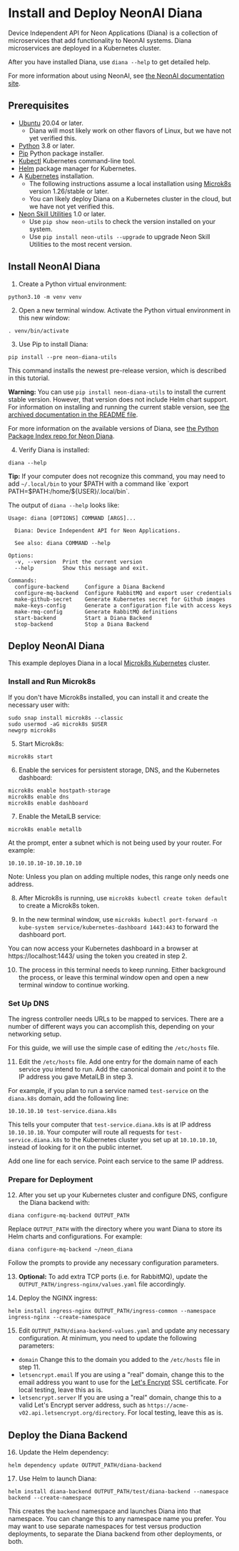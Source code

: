 # Install and Deploy NeonAI Diana 

Device Independent API for Neon Applications (Diana) is a collection of microservices that add functionality to NeonAI systems. Diana microservices are deployed in a Kubernetes cluster.

After you have installed Diana, use `diana --help` to get detailed help.

For more information about using NeonAI, see [the NeonAI documentation site](https://neongeckocom.github.io/neon-docs/).

## Prerequisites

* [Ubuntu](https://ubuntu.com/) 20.04 or later. 
  * Diana will most likely work on other flavors of Linux, but we have not yet verified this.
* [Python](https://www.python.org/getit/) 3.8 or later.
* [Pip](https://pypi.org/project/pip/) Python package installer.
* [Kubectl](https://kubernetes.io/docs/reference/kubectl/) Kubernetes command-line tool.
* [Helm](https://helm.sh/) package manager for Kubernetes.
* A [Kubernetes](https://kubernetes.io/) installation.
  * The following instructions assume a local installation using [Microk8s](https://microk8s.io/) version 1.26/stable or later.
  * You can likely deploy Diana on a Kubernetes cluster in the cloud, but we have not yet verified this.
* [Neon Skill Utilities](https://github.com/NeonGeckoCom/neon-utils) 1.0 or later.
  * Use `pip show neon-utils` to check the version installed on your system.
  * Use `pip install neon-utils --upgrade` to upgrade Neon Skill Utilities to the most recent version.


## Install NeonAI Diana

1. Create a Python virtual environment:

```
python3.10 -m venv venv
```

2. Open a new terminal window. Activate the Python virtual environment in this new window:

```
. venv/bin/activate
```

3. Use Pip to install Diana:

```
pip install --pre neon-diana-utils
```

This command installs the newest pre-release version, which is described in this tutorial. 

**Warning:** You can use `pip install neon-diana-utils` to install the current stable version. However, that version does not include Helm chart support. For information on installing and running the current stable version, see [the archived documentation in the README file](https://github.com/NeonGeckoCom/neon-diana-utils/blob/dev/README.md).

For more information on the available versions of Diana, see [the Python Package Index repo for Neon Diana](https://pypi.org/project/neon-diana-utils/).

4. Verify Diana is installed:

```
diana --help
```

**Tip:** If your computer does not recognize this command, you may need to add `~/.local/bin` to your $PATH with a command like `export PATH=$PATH:/home/${USER}/.local/bin`.


The output of `diana --help` looks like:

```
Usage: diana [OPTIONS] COMMAND [ARGS]...

  Diana: Device Independent API for Neon Applications.

  See also: diana COMMAND --help

Options:
  -v, --version  Print the current version
  --help         Show this message and exit.

Commands:
  configure-backend     Configure a Diana Backend
  configure-mq-backend  Configure RabbitMQ and export user credentials
  make-github-secret    Generate Kubernetes secret for Github images
  make-keys-config      Generate a configuration file with access keys
  make-rmq-config       Generate RabbitMQ definitions
  start-backend         Start a Diana Backend
  stop-backend          Stop a Diana Backend

```

## Deploy NeonAI Diana

This example deployes Diana in a local [Microk8s Kubernetes](https://microk8s.io/) cluster. 

### Install and Run Microk8s

If you don't have Microk8s installed, you can install it and create the necessary user with:

```
sudo snap install microk8s --classic
sudo usermod -aG microk8s $USER
newgrp microk8s
```

5. Start Microk8s:

```
microk8s start
```

6. Enable the services for persistent storage, DNS, and the Kubernetes dashboard:

```
microk8s enable hostpath-storage
microk8s enable dns
microk8s enable dashboard
```

7. Enable the MetalLB service:

```
microk8s enable metallb
```

At the prompt, enter a subnet  which is not being used by your router. For example: 

```
10.10.10.10-10.10.10.10
```

Note: Unless you plan on adding multiple nodes, this range only needs one address.

8. After Microk8s is running, use `microk8s kubectl create token default` to create a Microk8s token.

9. In the new terminal window, use `microk8s kubectl port-forward -n kube-system service/kubernetes-dashboard 1443:443` to forward the dashboard port. 

You can now access your Kubernetes dashboard in a browser at https://localhost:1443/ using the token you created in step 2. 

10. The process in this terminal needs to keep running. Either background the process, or leave this terminal window open and open a new terminal window to continue working.

### Set Up DNS

The ingress controller needs URLs to be mapped to services. There are a number of different ways you can accomplish this, depending on your networking setup. 

For this guide, we will use the simple case of editing the `/etc/hosts` file.

11. Edit the `/etc/hosts` file. Add one entry for the domain name of each service you intend to run. Add the canonical domain and point it to the IP address you gave MetalLB in step 3.

For example, if you plan to run a service named `test-service` on the `diana.k8s` domain, add the following line:

```
10.10.10.10 test-service.diana.k8s
```

This tells your computer that `test-service.diana.k8s` is at IP address `10.10.10.10`. Your computer will route all requests for `test-service.diana.k8s` to the Kubernetes cluster you set up at `10.10.10.10`, instead of looking for it on the public internet.

Add one line for each service. Point each service to the same IP address.


### Prepare for Deployment

12. After you set up your Kubernetes cluster and configure DNS, configure the Diana backend with:

```
diana configure-mq-backend OUTPUT_PATH
```

Replace `OUTPUT_PATH` with the directory where you want Diana to store its Helm charts and configurations. For example:

```
diana configure-mq-backend ~/neon_diana
```

Follow the prompts to provide any necessary configuration parameters. 

13. **Optional:** To add extra TCP ports (i.e. for RabbitMQ), update the `OUTPUT_PATH/ingress-nginx/values.yaml` file accordingly.

14. Deploy the NGINX ingress:

```
helm install ingress-nginx OUTPUT_PATH/ingress-common --namespace ingress-nginx --create-namespace
```

15. Edit `OUTPUT_PATH/diana-backend-values.yaml` and update any necessary configuration. At minimum, you need to update the following parameters:

* `domain` Change this to the domain you added to the `/etc/hosts` file in step 11.
* `letsencrypt.email` If you are using a "real" domain, change this to the email address you want to use for the [Let's Encrypt](https://letsencrypt.org/) SSL certificate. For local testing, leave this as is.
* `letsencrypt.server` If you are using a "real" domain, change this to a valid Let's Encrypt server address, such as `https://acme-v02.api.letsencrypt.org/directory`. For local testing, leave this as is.

## Deploy the Diana Backend

16. Update the Helm dependency:

```
helm dependency update OUTPUT_PATH/diana-backend
```

17. Use Helm to launch Diana:

```
helm install diana-backend OUTPUT_PATH/test/diana-backend --namespace backend --create-namespace
```

This creates the `backend` namespace and launches Diana into that namespace. You can change this to any namespace name you prefer. You may want to use separate namespaces for test versus production deployments, to separate the Diana backend from other deployments, or both.


